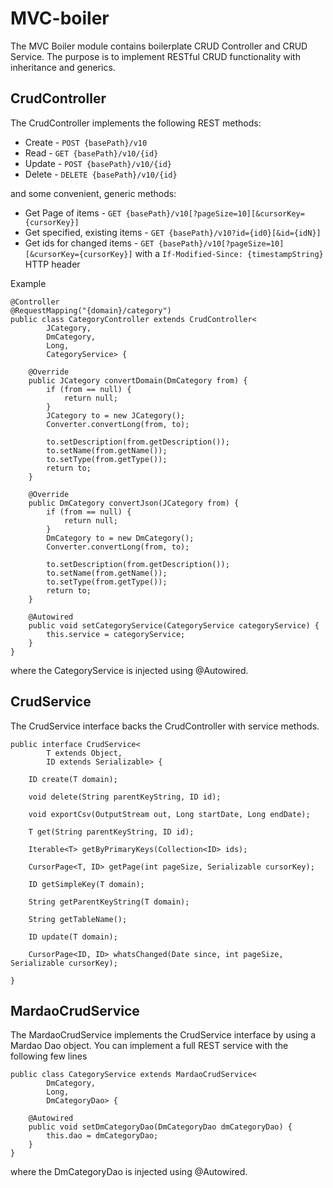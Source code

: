 MVC-boiler
===========

The MVC Boiler module contains boilerplate CRUD Controller and CRUD Service. 
The purpose is to implement RESTful CRUD functionality with inheritance and generics.

CrudController
--------------
The CrudController implements the following REST methods:
* Create - `POST {basePath}/v10`
* Read - `GET {basePath}/v10/{id}`
* Update - `POST {basePath}/v10/{id}`
* Delete - `DELETE {basePath}/v10/{id}`

and some convenient, generic methods:

* Get Page of items - `GET {basePath}/v10[?pageSize=10][&cursorKey={cursorKey}]`
* Get specified, existing items - `GET {basePath}/v10?id={id0}[&id={idN}]`
* Get ids for changed items - `GET {basePath}/v10[?pageSize=10][&cursorKey={cursorKey}]` with a `If-Modified-Since: {timestampString}` HTTP header

Example
    
    @Controller
    @RequestMapping("{domain}/category")
    public class CategoryController extends CrudController< 
            JCategory, 
            DmCategory, 
            Long, 
            CategoryService> {
        
        @Override
        public JCategory convertDomain(DmCategory from) {
            if (from == null) {
                return null;
            }
            JCategory to = new JCategory();
            Converter.convertLong(from, to);

            to.setDescription(from.getDescription());
            to.setName(from.getName());
            to.setType(from.getType());
            return to;
        }

        @Override
        public DmCategory convertJson(JCategory from) {
            if (from == null) {
                return null;
            }
            DmCategory to = new DmCategory();
            Converter.convertLong(from, to);

            to.setDescription(from.getDescription());
            to.setName(from.getName());
            to.setType(from.getType());
            return to;
        }

        @Autowired
        public void setCategoryService(CategoryService categoryService) {
            this.service = categoryService;
        }
    }

where the CategoryService is injected using @Autowired.

CrudService
-----------
The CrudService interface backs the CrudController with service methods.

    public interface CrudService<
            T extends Object, 
            ID extends Serializable> {

        ID create(T domain);

        void delete(String parentKeyString, ID id);

        void exportCsv(OutputStream out, Long startDate, Long endDate);

        T get(String parentKeyString, ID id);

        Iterable<T> getByPrimaryKeys(Collection<ID> ids);

        CursorPage<T, ID> getPage(int pageSize, Serializable cursorKey);

        ID getSimpleKey(T domain);

        String getParentKeyString(T domain);

        String getTableName();

        ID update(T domain);

        CursorPage<ID, ID> whatsChanged(Date since, int pageSize, Serializable cursorKey);

    }

MardaoCrudService
-----------------
The MardaoCrudService implements the CrudService interface by using a Mardao Dao
object. You can implement a full REST service with the following few lines

    public class CategoryService extends MardaoCrudService< 
            DmCategory, 
            Long, 
            DmCategoryDao> { 

        @Autowired
        public void setDmCategoryDao(DmCategoryDao dmCategoryDao) {
            this.dao = dmCategoryDao;
        }
    }
where the DmCategoryDao is injected using @Autowired.